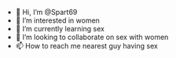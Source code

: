 - 👋 Hi, I’m @Spart69
- 👀 I’m interested in women
- 🌱 I’m currently learning sex
- 💞️ I’m looking to collaborate on sex with women
- 📫 How to reach me nearest guy having sex

<!---
Spart69/Spart69 is a ✨ special ✨ repository because its `README.md` (this file) appears on your GitHub profile.
You can click the Preview link to take a look at your changes.
--->
